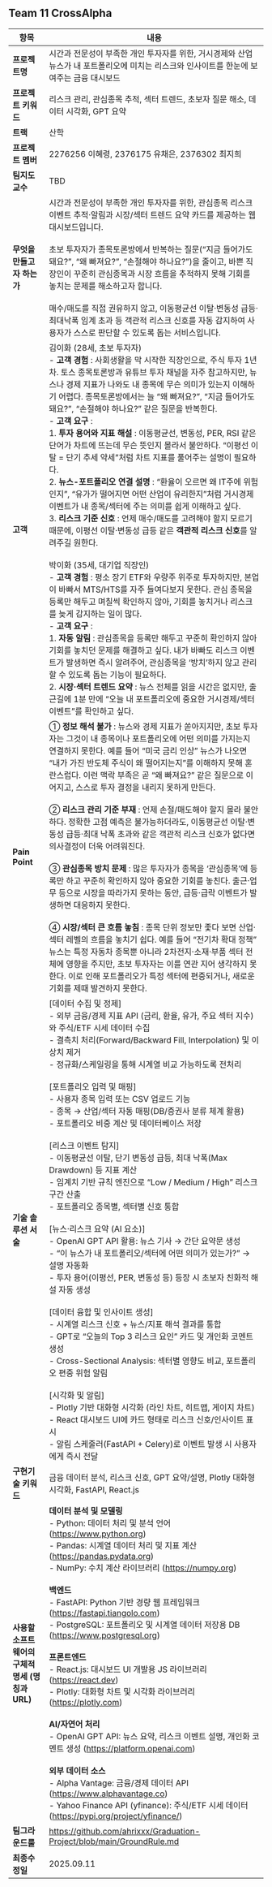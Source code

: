 ## Team 11 CrossAlpha

| 항목 | 내용 |
|---|---|
| **프로젝트명** | 시간과 전문성이 부족한 개인 투자자를 위한, 거시경제와 산업 뉴스가 내 포트폴리오에 미치는 리스크와 인사이트를 한눈에 보여주는 금융 대시보드 |
| **프로젝트 키워드** | 리스크 관리, 관심종목 추적, 섹터 트렌드, 초보자 질문 해소, 데이터 시각화, GPT 요약 |
| **트랙** | 산학 |
| **프로젝트 멤버** | 2276256 이혜령, 2376175 유채은, 2376302 최지희 |
| **팀지도 교수** | TBD |
| **무엇을 만들고자 하는가** | 시간과 전문성이 부족한 개인 투자자를 위한, 관심종목 리스크 이벤트 추적·알림과 시장/섹터 트렌드 요약 카드를 제공하는 웹 대시보드입니다.<br><br>초보 투자자가 종목토론방에서 반복하는 질문(“지금 들어가도 돼요?”, “왜 빠져요?”, “손절해야 하나요?”)을 줄이고, 바쁜 직장인이 꾸준히 관심종목과 시장 흐름을 추적하지 못해 기회를 놓치는 문제를 해소하고자 합니다.<br><br>매수/매도를 직접 권유하지 않고, 이동평균선 이탈·변동성 급등·최대낙폭 임계 초과 등 객관적 리스크 신호를 자동 감지하여 사용자가 스스로 판단할 수 있도록 돕는 서비스입니다. |
| **고객** | 김이화 (28세, 초보 투자자)<br>- **고객 경험** : 사회생활을 막 시작한 직장인으로, 주식 투자 1년 차. 토스 종목토론방과 유튜브 투자 채널을 자주 참고하지만, 뉴스나 경제 지표가 나와도 내 종목에 무슨 의미가 있는지 이해하기 어렵다. 종목토론방에서는 늘 “왜 빠져요?”, “지금 들어가도 돼요?”, “손절해야 하나요?” 같은 질문을 반복한다.<br>- **고객 요구** :<br>1. **투자 용어와 지표 해설** : 이동평균선, 변동성, PER, RSI 같은 단어가 차트에 뜨는데 무슨 뜻인지 몰라서 불안하다. “이평선 이탈 = 단기 추세 약세”처럼 차트 지표를 풀어주는 설명이 필요하다.<br>2. **뉴스-포트폴리오 연결 설명** : “환율이 오르면 왜 IT주에 위험인지”, “유가가 떨어지면 어떤 산업이 유리한지”처럼 거시경제 이벤트가 내 종목/섹터에 주는 의미를 쉽게 이해하고 싶다.<br>3. **리스크 기준 신호** : 언제 매수/매도를 고려해야 할지 모르기 때문에, 이평선 이탈·변동성 급등 같은 **객관적 리스크 신호**를 알려주길 원한다.<br><br>박이화 (35세, 대기업 직장인)<br>- **고객 경험** : 평소 장기 ETF와 우량주 위주로 투자하지만, 본업이 바빠서 MTS/HTS를 자주 들여다보지 못한다. 관심 종목을 등록만 해두고 며칠씩 확인하지 않아, 기회를 놓치거나 리스크를 늦게 감지하는 일이 많다.<br>- **고객 요구** :<br>1. **자동 알림** : 관심종목을 등록만 해두고 꾸준히 확인하지 않아 기회를 놓치던 문제를 해결하고 싶다. 내가 바빠도 리스크 이벤트가 발생하면 즉시 알려주어, 관심종목을 ‘방치’하지 않고 관리할 수 있도록 돕는 기능이 필요하다.<br>2. **시장·섹터 트렌드 요약** : 뉴스 전체를 읽을 시간은 없지만, 출근길에 1분 만에 “오늘 내 포트폴리오에 중요한 거시경제/섹터 이벤트”를 확인하고 싶다. |
| **Pain Point** | ① **정보 해석 불가** : 뉴스와 경제 지표가 쏟아지지만, 초보 투자자는 그것이 내 종목이나 포트폴리오에 어떤 의미를 가지는지 연결하지 못한다. 예를 들어 “미국 금리 인상” 뉴스가 나오면 “내가 가진 반도체 주식이 왜 떨어지는지”를 이해하지 못해 혼란스럽다. 이런 맥락 부족은 곧 “왜 빠져요?” 같은 질문으로 이어지고, 스스로 투자 결정을 내리지 못하게 만든다.<br><br>② **리스크 관리 기준 부재** : 언제 손절/매도해야 할지 몰라 불안하다. 정확한 고점 예측은 불가능하더라도, 이동평균선 이탈·변동성 급등·최대 낙폭 초과와 같은 객관적 리스크 신호가 없다면 의사결정이 더욱 어려워진다.<br><br>③ **관심종목 방치 문제** : 많은 투자자가 종목을 ‘관심종목’에 등록만 하고 꾸준히 확인하지 않아 중요한 기회를 놓친다. 출근·업무 등으로 시장을 따라가지 못하는 동안, 급등·급락 이벤트가 발생하면 대응하지 못한다.<br><br>④ **시장/섹터 큰 흐름 놓침** : 종목 단위 정보만 좇다 보면 산업·섹터 레벨의 흐름을 놓치기 쉽다. 예를 들어 “전기차 확대 정책” 뉴스는 특정 자동차 종목뿐 아니라 2차전지·소재·부품 섹터 전체에 영향을 주지만, 초보 투자자는 이를 연관 지어 생각하지 못한다. 이로 인해 포트폴리오가 특정 섹터에 편중되거나, 새로운 기회를 제때 발견하지 못한다. |
| **기술 솔루션 서술** | [데이터 수집 및 정제]<br>- 외부 금융/경제 지표 API (금리, 환율, 유가, 주요 섹터 지수)와 주식/ETF 시세 데이터 수집<br>- 결측치 처리(Forward/Backward Fill, Interpolation) 및 이상치 제거<br>- 정규화/스케일링을 통해 시계열 비교 가능하도록 전처리<br><br>[포트폴리오 입력 및 매핑]<br>- 사용자 종목 입력 또는 CSV 업로드 기능<br>- 종목 → 산업/섹터 자동 매핑(DB/증권사 분류 체계 활용)<br>- 포트폴리오 비중 계산 및 데이터베이스 저장<br><br>[리스크 이벤트 탐지]<br>- 이동평균선 이탈, 단기 변동성 급등, 최대 낙폭(Max Drawdown) 등 지표 계산<br>- 임계치 기반 규칙 엔진으로 “Low / Medium / High” 리스크 구간 산출<br>- 포트폴리오 종목별, 섹터별 신호 통합<br><br>[뉴스·리스크 요약 (AI 요소)]<br>- OpenAI GPT API 활용: 뉴스 기사 → 간단 요약문 생성<br>- “이 뉴스가 내 포트폴리오/섹터에 어떤 의미가 있는가?” → 설명 자동화<br>- 투자 용어(이평선, PER, 변동성 등) 등장 시 초보자 친화적 해설 자동 생성<br><br>[데이터 융합 및 인사이트 생성]<br>- 시계열 리스크 신호 + 뉴스/지표 해석 결과를 통합<br>- GPT로 “오늘의 Top 3 리스크 요인” 카드 및 개인화 코멘트 생성<br>- Cross-Sectional Analysis: 섹터별 영향도 비교, 포트폴리오 편중 위험 알림<br><br>[시각화 및 알림]<br>- Plotly 기반 대화형 시각화 (라인 차트, 히트맵, 게이지 차트)<br>- React 대시보드 UI에 카드 형태로 리스크 신호/인사이트 표시<br>- 알림 스케줄러(FastAPI + Celery)로 이벤트 발생 시 사용자에게 즉시 전달 |
| **구현기술 키워드** | 금융 데이터 분석, 리스크 신호, GPT 요약/설명, Plotly 대화형 시각화, FastAPI, React.js |
| **사용할 소프트웨어의 구체적 명세 (명칭과 URL)** | **데이터 분석 및 모델링**<br>- Python: 데이터 처리 및 분석 언어 (https://www.python.org)<br>- Pandas: 시계열 데이터 처리 및 지표 계산 (https://pandas.pydata.org)<br>- NumPy: 수치 계산 라이브러리 (https://numpy.org)<br><br>**백엔드**<br>- FastAPI: Python 기반 경량 웹 프레임워크 (https://fastapi.tiangolo.com)<br>- PostgreSQL: 포트폴리오 및 시계열 데이터 저장용 DB (https://www.postgresql.org)<br><br>**프론트엔드**<br>- React.js: 대시보드 UI 개발용 JS 라이브러리 (https://react.dev)<br>- Plotly: 대화형 차트 및 시각화 라이브러리 (https://plotly.com)<br><br>**AI/자연어 처리**<br>- OpenAI GPT API: 뉴스 요약, 리스크 이벤트 설명, 개인화 코멘트 생성 (https://platform.openai.com)<br><br>**외부 데이터 소스**<br>- Alpha Vantage: 금융/경제 데이터 API (https://www.alphavantage.co)<br>- Yahoo Finance API (yfinance): 주식/ETF 시세 데이터 (https://pypi.org/project/yfinance/) |
| **팀그라운드룰** | https://github.com/ahrixxx/Graduation-Project/blob/main/GroundRule.md |
| **최종수정일** | 2025.09.11 |
